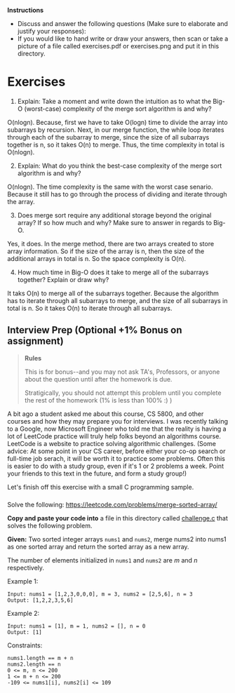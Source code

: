 **Instructions** 

- Discuss and answer the following questions (Make sure to elaborate and justify your responses):
- If you would like to hand write or draw your answers, then scan or take a picture of a file called exercises.pdf or exercises.png and put it in this directory.


# Exercises

1. Explain: Take a moment and write down the intuition as to what the Big-O (worst-case) complexity of the merge sort algorithm is and why? 

O(nlogn). Because, first we have to take O(logn) time to divide the array into subarrays by recursion. Next, in our merge function, the while loop iterates through each of the subarray to merge, since the size of all subarrays together is n, so it takes O(n) to merge. Thus, the time complexity in total is O(nlogn).

2. Explain: What do you think the best-case complexity of the merge sort algorithm is and why?

O(nlogn). The time complexity is the same with the worst case senario. Because it still has to go through the process of dividing and iterate through the array.

3. Does merge sort require any additional storage beyond the original array? If so how much and why? Make sure to answer in regards to Big-O.

Yes, it does. In the merge method, there are two arrays created to store array information. So if the size of the array is n, then the size of the additional arrays in total is n. So the space complexity is O(n).

4. How much time in Big-O does it take to merge all of the subarrays together? Explain or draw why?

It taks O(n) to merge all of the subarrays together. Because the algorithm has to iterate through all subarrays to merge, and the size of all subarrays in total is n. So it takes O(n) to iterate through all subarrays.


## Interview Prep (Optional +1% Bonus on assignment)

> **Rules** 
> 
> This is for bonus--and you may not ask TA's, Professors, or anyone about the question until after the homework is due.
> 
> Stratigically, you should not attempt this problem until you complete the rest of the homework (1% is less than 100% :) )

A bit ago a student asked me about this course, CS 5800, and other courses and how they may prepare you for interviews. I was recently talking to a Google, now Microsoft Engineer who told me that the reality is having a lot of LeetCode practice will truly help folks beyond an algorithms course. LeetCode is a website to practice solving algorithmic challenges. (Some advice: At some point in your CS career, before either your co-op search or full-time job serach, it will be worth it to practice some problems. Often this is easier to do with a study group, even if it's 1 or 2 problems a week. Point your friends to this text in the future, and form a study group!)

Let's finish off this exercise with a small C programming sample.

###

Solve the following: https://leetcode.com/problems/merge-sorted-array/

**Copy and paste your code into** a file in this directory called [challenge.c](./challenge.c) that solves the following problem.

**Given:** Two sorted integer arrays `nums1` and `nums2`, merge nums2 into nums1 as one sorted array and return the sorted array as a new array.

The number of elements initialized in `nums1` and `nums2` are *m* and *n* respectively.

Example 1:

```
Input: nums1 = [1,2,3,0,0,0], m = 3, nums2 = [2,5,6], n = 3
Output: [1,2,2,3,5,6]
```

Example 2:

```
Input: nums1 = [1], m = 1, nums2 = [], n = 0
Output: [1]
```

Constraints:

```
nums1.length == m + n
nums2.length == n
0 <= m, n <= 200
1 <= m + n <= 200
-109 <= nums1[i], nums2[i] <= 109
```
